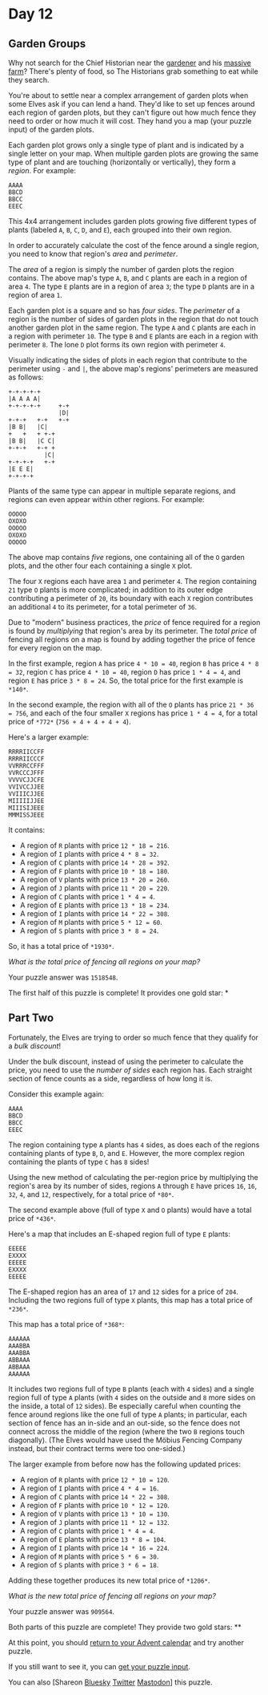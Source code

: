 # Day 12

## Garden Groups

Why not search for the Chief Historian near the [gardener](/2023/day/5) and his
[massive farm](/2023/day/21)? There's plenty of food, so The Historians grab
something to eat while they search.

You're about to settle near a complex arrangement of garden plots when some
Elves ask if you can lend a hand. They'd like to set up fences around each
region of garden plots, but they can't figure out how much fence they need to
order or how much it will cost. They hand you a map (your puzzle input) of the
garden plots.

Each garden plot grows only a single type of plant and is indicated by a single
letter on your map. When multiple garden plots are growing the same type of
plant and are touching (horizontally or vertically), they form a *region*. For
example:

```text
AAAA
BBCD
BBCC
EEEC

```

This 4x4 arrangement includes garden plots growing five different types of
plants (labeled `A`, `B`, `C`, `D`, and `E`), each grouped into their own
region.

In order to accurately calculate the cost of the fence around a single region,
you need to know that region's *area* and *perimeter*.

The *area* of a region is simply the number of garden plots the region
contains. The above map's type `A`, `B`, and `C` plants are each in a region of
area `4`. The type `E` plants are in a region of area `3`; the type `D` plants
are in a region of area `1`.

Each garden plot is a square and so has *four sides*. The *perimeter* of a
region is the number of sides of garden plots in the region that do not touch
another garden plot in the same region. The type `A` and `C` plants are each in
a region with perimeter `10`. The type `B` and `E` plants are each in a region
with perimeter `8`. The lone `D` plot forms its own region with perimeter `4`.

Visually indicating the sides of plots in each region that contribute to the
perimeter using `-` and `|`, the above map's regions' perimeters are measured
as follows:

```text
+-+-+-+-+
|A A A A|
+-+-+-+-+     +-+
              |D|
+-+-+   +-+   +-+
|B B|   |C|
+   +   + +-+
|B B|   |C C|
+-+-+   +-+ +
          |C|
+-+-+-+   +-+
|E E E|
+-+-+-+

```

Plants of the same type can appear in multiple separate regions, and regions
can even appear within other regions. For example:

```text
OOOOO
OXOXO
OOOOO
OXOXO
OOOOO

```

The above map contains *five* regions, one containing all of the `O` garden
plots, and the other four each containing a single `X` plot.

The four `X` regions each have area `1` and perimeter `4`. The region
containing `21` type `O` plants is more complicated; in addition to its outer
edge contributing a perimeter of `20`, its boundary with each `X` region
contributes an additional `4` to its perimeter, for a total perimeter of `36`.

Due to "modern" business practices, the *price* of fence required for a region
is found by *multiplying* that region's area by its perimeter. The *total
price* of fencing all regions on a map is found by adding together the price of
fence for every region on the map.

In the first example, region `A` has price `4 * 10 = 40`, region `B` has price
`4 * 8 = 32`, region `C` has price `4 * 10 = 40`, region `D` has price `1 * 4 =
4`, and region `E` has price `3 * 8 = 24`. So, the total price for the first
example is `*140*`.

In the second example, the region with all of the `O` plants has price `21 * 36
= 756`, and each of the four smaller `X` regions has price `1 * 4 = 4`, for a
total price of `*772*` (`756 + 4 + 4 + 4 + 4`).

Here's a larger example:

```text
RRRRIICCFF
RRRRIICCCF
VVRRRCCFFF
VVRCCCJFFF
VVVVCJJCFE
VVIVCCJJEE
VVIIICJJEE
MIIIIIJJEE
MIIISIJEEE
MMMISSJEEE

```

It contains:

* A region of `R` plants with price `12 * 18 = 216`.
* A region of `I` plants with price `4 * 8 = 32`.
* A region of `C` plants with price `14 * 28 = 392`.
* A region of `F` plants with price `10 * 18 = 180`.
* A region of `V` plants with price `13 * 20 = 260`.
* A region of `J` plants with price `11 * 20 = 220`.
* A region of `C` plants with price `1 * 4 = 4`.
* A region of `E` plants with price `13 * 18 = 234`.
* A region of `I` plants with price `14 * 22 = 308`.
* A region of `M` plants with price `5 * 12 = 60`.
* A region of `S` plants with price `3 * 8 = 24`.

So, it has a total price of `*1930*`.

*What is the total price of fencing all regions on your map?*

Your puzzle answer was `1518548`.

The first half of this puzzle is complete! It provides one gold star: \*

## Part Two

Fortunately, the Elves are trying to order so much fence that they qualify for
a *bulk discount*!

Under the bulk discount, instead of using the perimeter to calculate the price,
you need to use the *number of sides* each region has. Each straight section of
fence counts as a side, regardless of how long it is.

Consider this example again:

```text
AAAA
BBCD
BBCC
EEEC

```

The region containing type `A` plants has `4` sides, as does each of the
regions containing plants of type `B`, `D`, and `E`. However, the more complex
region containing the plants of type `C` has `8` sides!

Using the new method of calculating the per-region price by multiplying the
region's area by its number of sides, regions `A` through `E` have prices `16`,
`16`, `32`, `4`, and `12`, respectively, for a total price of `*80*`.

The second example above (full of type `X` and `O` plants) would have a total
price of `*436*`.

Here's a map that includes an E-shaped region full of type `E` plants:

```text
EEEEE
EXXXX
EEEEE
EXXXX
EEEEE

```

The E-shaped region has an area of `17` and `12` sides for a price of `204`.
Including the two regions full of type `X` plants, this map has a total price
of `*236*`.

This map has a total price of `*368*`:

```text
AAAAAA
AAABBA
AAABBA
ABBAAA
ABBAAA
AAAAAA

```

It includes two regions full of type `B` plants (each with `4` sides) and a
single region full of type `A` plants (with `4` sides on the outside and `8`
more sides on the inside, a total of `12` sides). Be especially careful when
counting the fence around regions like the one full of type `A` plants; in
particular, each section of fence has an in-side and an out-side, so the fence
does not connect across the middle of the region (where the two `B` regions
touch diagonally). (The Elves would have used the Möbius Fencing Company
instead, but their contract terms were too one-sided.)

The larger example from before now has the following updated prices:

* A region of `R` plants with price `12 * 10 = 120`.
* A region of `I` plants with price `4 * 4 = 16`.
* A region of `C` plants with price `14 * 22 = 308`.
* A region of `F` plants with price `10 * 12 = 120`.
* A region of `V` plants with price `13 * 10 = 130`.
* A region of `J` plants with price `11 * 12 = 132`.
* A region of `C` plants with price `1 * 4 = 4`.
* A region of `E` plants with price `13 * 8 = 104`.
* A region of `I` plants with price `14 * 16 = 224`.
* A region of `M` plants with price `5 * 6 = 30`.
* A region of `S` plants with price `3 * 6 = 18`.

Adding these together produces its new total price of `*1206*`.

*What is the new total price of fencing all regions on your map?*

Your puzzle answer was `909564`.

Both parts of this puzzle are complete! They provide two gold stars: \*\*

At this point, you should [return to your Advent calendar](/2024) and try
another puzzle.

If you still want to see it, you can [get your puzzle input](12/input).

You can also [Shareon
[Bluesky](https://bsky.app/intent/compose?text=I%27ve+completed+%22Garden+Groups%22+%2D+Day+12+%2D+Advent+of+Code+2024+%23AdventOfCode+https%3A%2F%2Fadventofcode%2Ecom%2F2024%2Fday%2F12)
[Twitter](https://twitter.com/intent/tweet?text=I%27ve+completed+%22Garden+Groups%22+%2D+Day+12+%2D+Advent+of+Code+2024&url=https%3A%2F%2Fadventofcode%2Ecom%2F2024%2Fday%2F12&related=ericwastl&hashtags=AdventOfCode)
[Mastodon](javascript:void(0);)] this puzzle.
